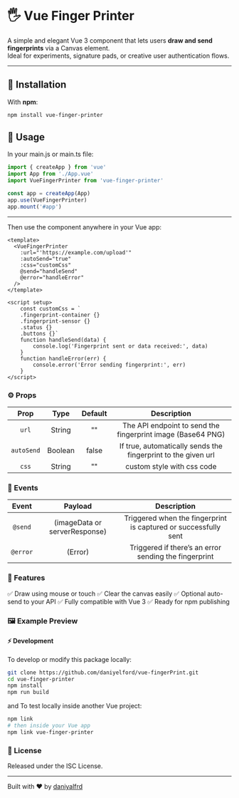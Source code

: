 # 🖐️ Vue Finger Printer

A simple and elegant Vue 3 component that lets users **draw and send fingerprints** via a Canvas element.  
Ideal for experiments, signature pads, or creative user authentication flows.

---

## 🚀 Installation

With **npm**:
```bash
npm install vue-finger-printer
```
## 🧩 Usage

In your main.js or main.ts file:

```js
import { createApp } from 'vue'
import App from './App.vue'
import VueFingerPrinter from 'vue-finger-printer'

const app = createApp(App)
app.use(VueFingerPrinter)
app.mount('#app')

```

---
 
Then use the component anywhere in your Vue app:
```vue
<template>
  <VueFingerPrinter
    :url="'https://example.com/upload'"
    :autoSend="true"
    :css="customCss"
    @send="handleSend"
    @error="handleError"
  />
</template>

<script setup>
    const customCss = `
    .fingerprint-container {}
    .fingerprint-sensor {} 
    .status {}
    .buttons {}`
    function handleSend(data) {
        console.log('Fingerprint sent or data received:', data)
    }
    function handleError(err) {
        console.error('Error sending fingerprint:', err)
    }
</script>
```
### ⚙️ Props

| Prop	| Type | Default | Description |
|:-----:|:----:|:-------:|:-----------:|
| `url` | String | "" | The API endpoint to send the fingerprint image (Base64 PNG)|
| `autoSend` | Boolean | false | If true, automatically sends the fingerprint to the given url|
| `css` | String | "" | custom style with css code |
### 🎯 Events
| Event | Payload |	Description |
|:-----:|:-------:|:-----------:|
| `@send` | (imageData or serverResponse) | Triggered when the fingerprint is captured or successfully sent |
| `@error` | (Error) | Triggered if there’s an error sending the fingerprint|
### 🧠 Features

✅ Draw using mouse or touch
✅ Clear the canvas easily
✅ Optional auto-send to your API
✅ Fully compatible with Vue 3
✅ Ready for npm publishing

### 🖼️ Example Preview

#### ⚡ Development

To develop or modify this package locally:
```bash
git clone https://github.com/daniyelford/vue-fingerPrint.git
cd vue-finger-printer
npm install
npm run build
```

and To test locally inside another Vue project:
```bash
npm link
# then inside your Vue app
npm link vue-finger-printer
```
### 📄 License

Released under the ISC License.

---

Built with ❤️ by [daniyalfrd](https://github.com/daniyelford/vue-finger-printer)


